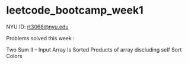 # leetcode_bootcamp_week1
NYU ID: rt3068@nyu.edu

Problems solved this week : 

Two Sum II - Input Array Is Sorted
Products of array discluding self
Sort Colors

